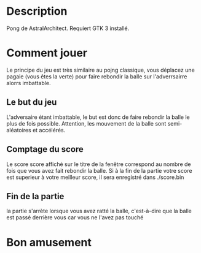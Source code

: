 # Description
Pong de AstralArchitect. Requiert GTK 3 installé.
# Comment jouer
Le principe du jeu est très similaire au pojng classique, vous déplacez une pagaie (vous êtes la verte) pour faire rebondir la balle sur l'adverrsairre alorrs imbattable.
## Le but du jeu
L'adversaire étant imbattable, le but est donc de faire rebondir la balle le plus de fois possible. Attention, les mouvement de la balle sont semi-aléatoires et accélérés.
## Comptage du score
Le score score affiché sur le titre de la fenêtre correspond au nombre de fois que vous avez fait rebondir la balle. Si à la fin de la partie votre score est superieur à votre meilleur score, il sera enregistré dans ./score.bin
## Fin de la partie
la partie s'arrète lorsque vous avez ratté la balle, c'est-à-dire que la balle est passé derrière vous car vous ne l'avez pas touché

# Bon amusement

